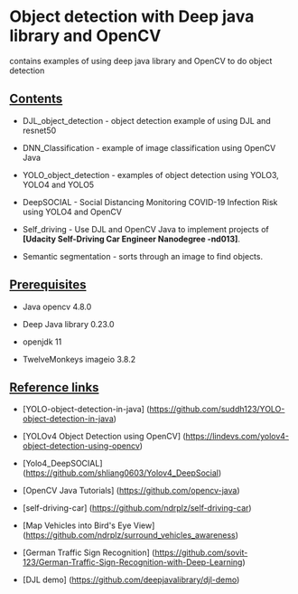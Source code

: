 # Object detection with Deep java library and OpenCV

contains examples of using deep java library and OpenCV to do object detection

## <u>Contents</u>

* DJL_object_detection - object detection example of using DJL and resnet50

* DNN_Classification - example of image classification using OpenCV Java

* YOLO_object_detection - examples of object detection using YOLO3, YOLO4 and YOLO5

* DeepSOCIAL - Social Distancing Monitoring COVID-19 Infection Risk using YOLO4 and OpenCV

* Self_driving - Use DJL and OpenCV Java to implement projects of **[Udacity Self-Driving Car Engineer Nanodegree -nd013]**.

* Semantic segmentation - sorts through an image to find objects.

## <u>Prerequisites</u>

- Java opencv 4.8.0 

- Deep Java library 0.23.0

- openjdk 11

- TwelveMonkeys imageio 3.8.2


## <u>Reference links</u>

- [YOLO-object-detection-in-java] (https://github.com/suddh123/YOLO-object-detection-in-java)

- [YOLOv4 Object Detection using OpenCV] (https://lindevs.com/yolov4-object-detection-using-opencv)

- [Yolo4_DeepSOCIAL] (https://github.com/shliang0603/Yolov4_DeepSocial)

- [OpenCV Java Tutorials] (https://github.com/opencv-java)

- [self-driving-car] (https://github.com/ndrplz/self-driving-car)

- [Map Vehicles into Bird's Eye View] (https://github.com/ndrplz/surround_vehicles_awareness)

- [German Traffic Sign Recognition] (https://github.com/sovit-123/German-Traffic-Sign-Recognition-with-Deep-Learning)

- [DJL demo] (https://github.com/deepjavalibrary/djl-demo)

